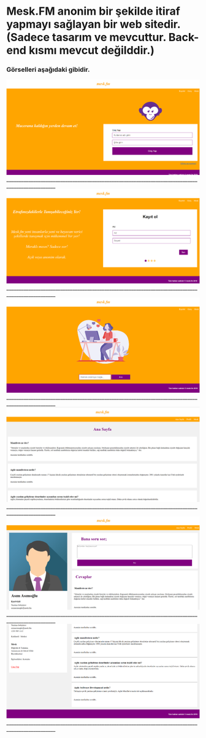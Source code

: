 <h1>Mesk.FM anonim bir şekilde itiraf yapmayı sağlayan bir web sitedir.(Sadece tasarım ve mevcuttur. Back-end kısmı mevcut değilddir.)</h1>

<h3>Görselleri aşağıdaki gibidir.</h3>
<img src="https://github.com/yeleren33/mesk.fm/blob/main/mesk01.png" width="auto">
__________________________________________________________________________________________________</br>
<img src="https://github.com/yeleren33/mesk.fm/blob/main/mesk0.png" width="auto">
__________________________________________________________________________________________________</br>
<img src="https://github.com/yeleren33/mesk.fm/blob/main/mesk02.png" width="auto">
__________________________________________________________________________________________________</br>
<img src="https://github.com/yeleren33/mesk.fm/blob/main/mesk1.png" width="auto">
__________________________________________________________________________________________________</br>
<img src="https://github.com/yeleren33/mesk.fm/blob/main/mesk2.png" width="auto">
__________________________________________________________________________________________________</br>
<img src="https://github.com/yeleren33/mesk.fm/blob/main/mesk3.png" width="auto">
__________________________________________________________________________________________________</br>
